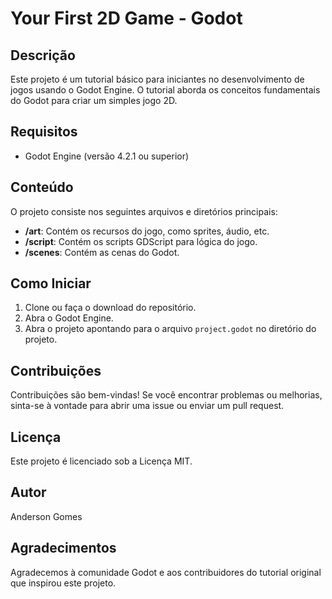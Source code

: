 # Your First 2D Game - Godot

## Descrição
Este projeto é um tutorial básico para iniciantes no desenvolvimento de jogos usando o Godot Engine. 
O tutorial aborda os conceitos fundamentais do Godot para criar um simples jogo 2D.

## Requisitos
- Godot Engine (versão 4.2.1 ou superior)

## Conteúdo
O projeto consiste nos seguintes arquivos e diretórios principais:

- **/art**: Contém os recursos do jogo, como sprites, áudio, etc.
- **/script**: Contém os scripts GDScript para lógica do jogo.
- **/scenes**: Contém as cenas do Godot.

## Como Iniciar
1. Clone ou faça o download do repositório.
2. Abra o Godot Engine.
3. Abra o projeto apontando para o arquivo `project.godot` no diretório do projeto.

## Contribuições
Contribuições são bem-vindas! Se você encontrar problemas ou melhorias, sinta-se à vontade para abrir uma issue ou enviar um pull request.

## Licença
Este projeto é licenciado sob a Licença MIT.

## Autor
Anderson Gomes

## Agradecimentos
Agradecemos à comunidade Godot e aos contribuidores do tutorial original que inspirou este projeto.

